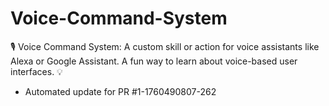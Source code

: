 # Voice-Command-System
🎙️ Voice Command System: A custom skill or action for voice assistants like Alexa or Google Assistant. A fun way to learn about voice-based user interfaces. 💡


- Automated update for PR #1-1760490807-262